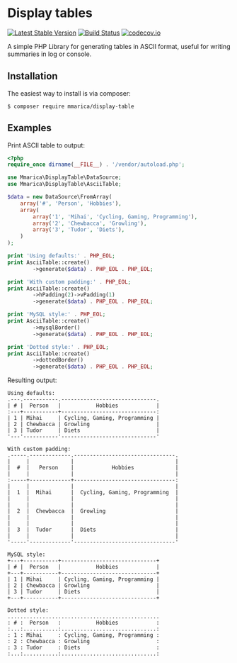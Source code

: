 # Display tables

[![Latest Stable Version](https://poser.pugx.org/mmarica/display-table/v/stable)](https://packagist.org/packages/mmarica/display-table)
[![Build Status](https://travis-ci.org/mmarica/php-display-table.svg?branch=master)](https://travis-ci.org/mmarica/php-display-table)
[![codecov.io](https://codecov.io/github/mmarica/php-display-table/coverage.svg?branch=master)](https://codecov.io/github/mmarica/php-display-table?branch=master)

A simple PHP Library for generating tables in ASCII format, useful for writing summaries in log or console.

## Installation

The easiest way to install is via composer:

```
$ composer require mmarica/display-table
```

## Examples

Print ASCII table to output:

```php
<?php
require_once dirname(__FILE__) . '/vendor/autoload.php';

use Mmarica\DisplayTable\DataSource;
use Mmarica\DisplayTable\AsciiTable;

$data = new DataSource\FromArray(
    array('#', 'Person', 'Hobbies'),
    array(
        array('1', 'Mihai', 'Cycling, Gaming, Programming'),
        array('2', 'Chewbacca', 'Growling'),
        array('3', 'Tudor', 'Diets'),
    )
);

print 'Using defaults:' . PHP_EOL;
print AsciiTable::create()
        ->generate($data) . PHP_EOL . PHP_EOL;

print 'With custom padding:' . PHP_EOL;
print AsciiTable::create()
        ->hPadding(2)->vPadding(1)
        ->generate($data) . PHP_EOL . PHP_EOL;

print 'MySQL style:' . PHP_EOL;
print AsciiTable::create()
        ->mysqlBorder()
        ->generate($data) . PHP_EOL . PHP_EOL;

print 'Dotted style:' . PHP_EOL;
print AsciiTable::create()
        ->dottedBorder()
        ->generate($data) . PHP_EOL . PHP_EOL;
```

Resulting output:

```
Using defaults:
.---.-----------.------------------------------.
| # |  Person   |           Hobbies            |
:---+-----------+------------------------------:
| 1 | Mihai     | Cycling, Gaming, Programming |
| 2 | Chewbacca | Growling                     |
| 3 | Tudor     | Diets                        |
'---'-----------'------------------------------'

With custom padding:
.-----.-------------.--------------------------------.
|     |             |                                |
|  #  |   Person    |            Hobbies             |
|     |             |                                |
:-----+-------------+--------------------------------:
|     |             |                                |
|  1  |  Mihai      |  Cycling, Gaming, Programming  |
|     |             |                                |
|     |             |                                |
|  2  |  Chewbacca  |  Growling                      |
|     |             |                                |
|     |             |                                |
|  3  |  Tudor      |  Diets                         |
|     |             |                                |
'-----'-------------'--------------------------------'

MySQL style:
+---+-----------+------------------------------+
| # |  Person   |           Hobbies            |
+---+-----------+------------------------------+
| 1 | Mihai     | Cycling, Gaming, Programming |
| 2 | Chewbacca | Growling                     |
| 3 | Tudor     | Diets                        |
+---+-----------+------------------------------+

Dotted style:
................................................
: # :  Person   :           Hobbies            :
:...:...........:..............................:
: 1 : Mihai     : Cycling, Gaming, Programming :
: 2 : Chewbacca : Growling                     :
: 3 : Tudor     : Diets                        :
:...:...........:..............................:
```